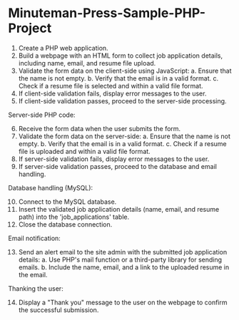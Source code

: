 # Minuteman-Press-Sample-PHP-Project

1. Create a PHP web application.
2. Build a webpage with an HTML form to collect job application details, including name, email, and resume file upload.
3. Validate the form data on the client-side using JavaScript:
   a. Ensure that the name is not empty.
   b. Verify that the email is in a valid format.
   c. Check if a resume file is selected and within a valid file format.
4. If client-side validation fails, display error messages to the user.
5. If client-side validation passes, proceed to the server-side processing.

Server-side PHP code:

6. Receive the form data when the user submits the form.
7. Validate the form data on the server-side:
   a. Ensure that the name is not empty.
   b. Verify that the email is in a valid format.
   c. Check if a resume file is uploaded and within a valid file format.
8. If server-side validation fails, display error messages to the user.
9. If server-side validation passes, proceed to the database and email handling.

Database handling (MySQL):

10. Connect to the MySQL database.
11. Insert the validated job application details (name, email, and resume path) into the 'job_applications' table.
12. Close the database connection.

Email notification:

13. Send an alert email to the site admin with the submitted job application details:
   a. Use PHP's mail function or a third-party library for sending emails.
   b. Include the name, email, and a link to the uploaded resume in the email.

Thanking the user:

14. Display a "Thank you" message to the user on the webpage to confirm the successful submission.
